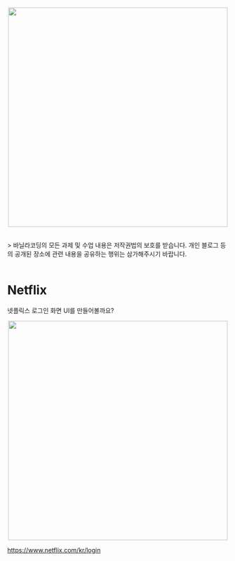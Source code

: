 <br>

<p align="center">
  <img src="/readme-assets/cover.png"  width="500">
</p>

<br>
> 바닐라코딩의 모든 과제 및 수업 내용은 저작권법의 보호를 받습니다. 개인 블로그 등의 공개된 장소에 관련 내용을 공유하는 행위는 삼가해주시기 바랍니다.

<br>
<br>

# Netflix

넷플릭스 로그인 화면 UI를 만들어볼까요?

<p align="center">
  <img src="/readme-assets/login.png"  width="500">
</p>

https://www.netflix.com/kr/login
